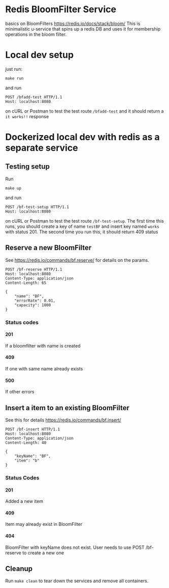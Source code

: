 # Redis BloomFilter Service

basics on BloomFilters https://redis.io/docs/stack/bloom/
This is minimalistic u-service that spins up a redis DB and uses it for membership operations in  the bloom filter.
# Local dev setup
just run:

```
make run
```
and run
```
POST /bfadd-test HTTP/1.1
Host: localhost:8080
```
on cURL or Postman to test the test route `/bfadd-test` and it should return a `it works!!` response

# Dockerized local dev with redis as a separate service

## Testing setup

Run
```
make up
```
and run
```
POST /bf-test-setup HTTP/1.1
Host: localhost:8080
```
on cURL or Postman to test the test route `/bf-test-setup`.
The first time this runs, you should create a key of name `testBF` and insert key named `works` with status 201. The second time you run this, it should return 409 status

## Reserve a new BloomFilter

See https://redis.io/commands/bf.reserve/ for details on the params.

```
POST /bf-reserve HTTP/1.1
Host: localhost:8080
Content-Type: application/json
Content-Length: 65

{
    "name": "BF", 
    "errorRate": 0.01,
    "capacity": 1000
}
```

### Status codes
#### 201
If a bloomfilter with name is created
#### 409
If one with same name already exists

#### 500
If other errors


## Insert a item to an existing BloomFilter

See this for details https://redis.io/commands/bf.insert/

```
POST /bf-insert HTTP/1.1
Host: localhost:8080
Content-Type: application/json
Content-Length: 40

{
    "keyName": "BF",
    "item": "b"
}
```
### Status Codes
#### 201
Added a new item

#### 409 
Item may already exist in BloomFilter

#### 404
BloomFilter with keyName does not exist.
User needs to use POST /bf-reserve to create a new one

## Cleanup
Run `make clean` to tear down the services and remove all containers.